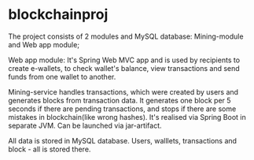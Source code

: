 # blockchainproj
The project consists of 2 modules and MySQL database: Mining-module and Web app module;

Web app module: It's Spring Web MVC app and is used by recipients to create e-wallets, to check wallet's balance,
view transactions and send funds from one wallet to another.

Mining-service handles transactions, which were created by users and generates blocks from transaction data. 
It generates one block per 5 seconds if there are pending transactions, and stops if there are some mistakes in blockchain(like wrong hashes).
It's realised via Spring Boot in separate JVM. 
Can be launched via jar-artifact.

All data is stored in MySQL database. Users, walllets, transactions and block - all is stored there.
